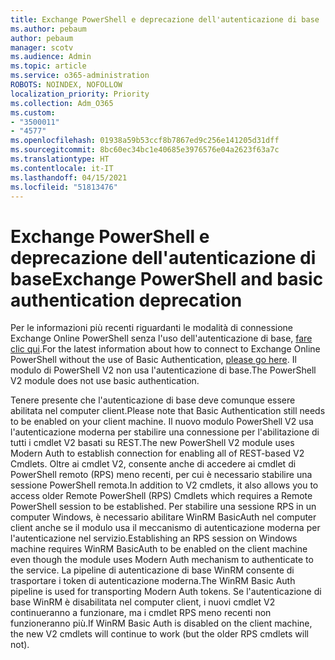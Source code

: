 ```yaml
---
title: Exchange PowerShell e deprecazione dell'autenticazione di base
ms.author: pebaum
author: pebaum
manager: scotv
ms.audience: Admin
ms.topic: article
ms.service: o365-administration
ROBOTS: NOINDEX, NOFOLLOW
localization_priority: Priority
ms.collection: Adm_O365
ms.custom:
- "3500011"
- "4577"
ms.openlocfilehash: 01938a59b53ccf8b7867ed9c256e141205d31dff
ms.sourcegitcommit: 8bc60ec34bc1e40685e3976576e04a2623f63a7c
ms.translationtype: HT
ms.contentlocale: it-IT
ms.lasthandoff: 04/15/2021
ms.locfileid: "51813476"
---
```

# <a name="exchange-powershell-and-basic-authentication-deprecation"></a><span data-ttu-id="744df-102">Exchange PowerShell e deprecazione dell'autenticazione di base</span><span class="sxs-lookup"><span data-stu-id="744df-102">Exchange PowerShell and basic authentication deprecation</span></span>

<span data-ttu-id="744df-103">Per le informazioni più recenti riguardanti le modalità di connessione Exchange Online PowerShell senza l'uso dell'autenticazione di base, [fare clic qui](https://aka.ms/exops-docs).</span><span class="sxs-lookup"><span data-stu-id="744df-103">For the latest information about how to connect to Exchange Online PowerShell without the use of Basic Authentication, [please go here](https://aka.ms/exops-docs).</span></span> <span data-ttu-id="744df-104">Il modulo di PowerShell V2 non usa l'autenticazione di base.</span><span class="sxs-lookup"><span data-stu-id="744df-104">The PowerShell V2 module does not use basic authentication.</span></span>

<span data-ttu-id="744df-105">Tenere presente che l'autenticazione di base deve comunque essere abilitata nel computer client.</span><span class="sxs-lookup"><span data-stu-id="744df-105">Please note that Basic Authentication still needs to be enabled on your client machine.</span></span>
<span data-ttu-id="744df-106">Il nuovo modulo PowerShell V2 usa l'autenticazione moderna per stabilire una connessione per l'abilitazione di tutti i cmdlet V2 basati su REST.</span><span class="sxs-lookup"><span data-stu-id="744df-106">The new PowerShell V2 module uses Modern Auth to establish connection for enabling all of REST-based V2 Cmdlets.</span></span> <span data-ttu-id="744df-107">Oltre ai cmdlet V2, consente anche di accedere ai cmdlet di PowerShell remoto (RPS) meno recenti, per cui è necessario stabilire una sessione PowerShell remota.</span><span class="sxs-lookup"><span data-stu-id="744df-107">In addition to V2 cmdlets, it also allows you to access older Remote PowerShell (RPS) Cmdlets which requires a Remote PowerShell session to be established.</span></span> <span data-ttu-id="744df-108">Per stabilire una sessione RPS in un computer Windows, è necessario abilitare WinRM BasicAuth nel computer client anche se il modulo usa il meccanismo di autenticazione moderna per l'autenticazione nel servizio.</span><span class="sxs-lookup"><span data-stu-id="744df-108">Establishing an RPS session on Windows machine requires WinRM BasicAuth to be enabled on the client machine even though the module uses Modern Auth mechanism to authenticate to the service.</span></span> <span data-ttu-id="744df-109">La pipeline di autenticazione di base WinRM consente di trasportare i token di autenticazione moderna.</span><span class="sxs-lookup"><span data-stu-id="744df-109">The WinRM Basic Auth pipeline is used for transporting Modern Auth tokens.</span></span> <span data-ttu-id="744df-110">Se l'autenticazione di base WinRM è disabilitata nel computer client, i nuovi cmdlet V2 continueranno a funzionare, ma i cmdlet RPS meno recenti non funzioneranno più.</span><span class="sxs-lookup"><span data-stu-id="744df-110">If WinRM Basic Auth is disabled on the client machine, the new V2 cmdlets will continue to work (but the older RPS cmdlets will not).</span></span>
